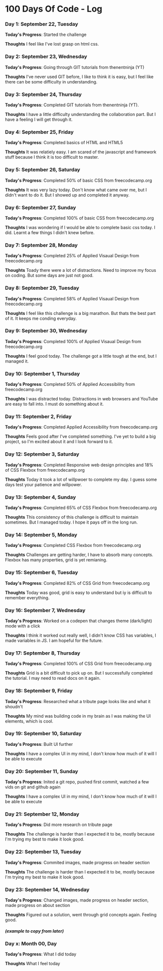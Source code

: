 # 100 Days Of Code - Log

### Day 1: September 22, Tuesday

**Today's Progress**: Started the challenge

**Thoughts** I feel like I've lost grasp on html css.


### Day 2: September 23, Wednesday

**Today's Progress**: Going through GIT tutorials from thenentninja (YT)

**Thoughts** I've never used GIT before, I like to think it is easy, but I feel like there can be some difficulty in understanding. 


### Day 3: September 24, Thursday

**Today's Progress**: Completed GIT tutorials from thenentninja (YT).

**Thoughts** I have a little difficulty understanding the collaboration part. But I have a feeling I will get through it.


### Day 4: September 25, Friday

**Today's Progress**: Completed basics of HTML and HTML5

**Thoughts** It was relatiely easy. I am scared of the javascript and framework stuff because I think it is too difficult to master.


### Day 5: September 26, Saturday

**Today's Progress**: Completed 50% of basic CSS from freecodecamp.org

**Thoughts** It was very lazy today. Don't know what came over me, but I didn't want to do it. But I showed up and completed it anyway.


### Day 6: September 27, Sunday

**Today's Progress**: Completed 100% of basic CSS from freecodecamp.org

**Thoughts** I was wondering if I would be able to complete basic css today. I did. Learnt a few things I didn't knew before.


### Day 7: September 28, Monday

**Today's Progress**: Completed 25% of Applied Visaual Design from freecodecamp.org

**Thoughts** Toady there were a lot of distractions. Need to improve my focus on coding. But some days are just not good.


### Day 8: September 29, Tuesday

**Today's Progress**: Completed 58% of Applied Visaual Design from freecodecamp.org

**Thoughts** I feel like this challenge is a big marathon. But thats the best part of it. It keeps me conding everyday.


### Day 9: September 30, Wednesday

**Today's Progress**: Completed 100% of Applied Visaual Design from freecodecamp.org

**Thoughts** I feel good today. The challenge got a little tough at the end, but I managed it.


### Day 10: September 1, Thursday

**Today's Progress**: Completed 50% of Applied Accessibility from freecodecamp.org

**Thoughts** I was distracted today. Distractions in web browsers and YouTube are easy to fall into. I must do something about it.


### Day 11: September 2, Friday

**Today's Progress**: Completed Applied Accessibility from freecodecamp.org

**Thoughts** Feels good after I've completed something. I've yet to build a big project, so I'm excited about it and I look forward to it.


### Day 12: September 3, Saturday

**Today's Progress**: Completed Responsive web design principles and 18% of CSS Flexbox from freecodecamp.org

**Thoughts** Today it took a lot of willpwoer to complete my day. I guess some days test your patience and willpower.


### Day 13: September 4, Sunday

**Today's Progress**: Completed 65% of CSS Flexbox from freecodecamp.org

**Thoughts** This consistency of this challenge is difficult to maintain sometimes. But I managed today. I hope it pays off in the long run.


### Day 14: September 5, Monday

**Today's Progress**: Completed CSS Flexbox from freecodecamp.org

**Thoughts** Challenges are getting harder, I have to absorb many concepts. Flexbox has many properties, grid is yet remianing.


### Day 15: September 6, Tuesday

**Today's Progress**: Completed 82% of CSS Grid from freecodecamp.org

**Thoughts** Today was good, grid is easy to understand but iy is difficult to remember everything.


### Day 16: September 7, Wednesday

**Today's Progress**: Worked on a codepen that changes theme (dark/light) mode with a click

**Thoughts** I think it worked out really well, I didn't know CSS has variables, I made variables in JS. I am hopeful for the future.


### Day 17: September 8, Thursday

**Today's Progress**: Completed 100% of CSS Grid from freecodecamp.org

**Thoughts** Grid is a bit difficult to pick up on. But I successfully completed the tutorial. I may need to read docs on it again.


### Day 18: September 9, Friday

**Today's Progress**: Researched what a tribute page looks like and what it shoudn't

**Thoughts** My mind was building code in my brain as I was making the UI elements, which is cool.


### Day 19: September 10, Saturday

**Today's Progress**: Built UI further

**Thoughts** I have a complex UI in my mind, I don't know how much of it will I be able to execute


### Day 20: September 11, Sunday

**Today's Progress**: Inited a git repo, pushed first commit, watched a few vids on git and github again

**Thoughts** I have a complex UI in my mind, I don't know how much of it will I be able to execute


### Day 21: September 12, Monday

**Today's Progress**: Did more research on tribute page

**Thoughts** The challenge is harder than I expected it to be, mostly because I'm trying my best to make it look good.


### Day 22: September 13, Tuesday

**Today's Progress**: Commited images, made progress on header section

**Thoughts** The challenge is harder than I expected it to be, mostly because I'm trying my best to make it look good.


### Day 23: September 14, Wednesday

**Today's Progress**: Changed images, made progress on header section, made progress on about section

**Thoughts** Figured out a solution, went through grid concepts again. Feeling good.


##### (example to copy from later)
### Day x: Month 00, Day

**Today's Progress**: What I did today

**Thoughts** What I feel today
